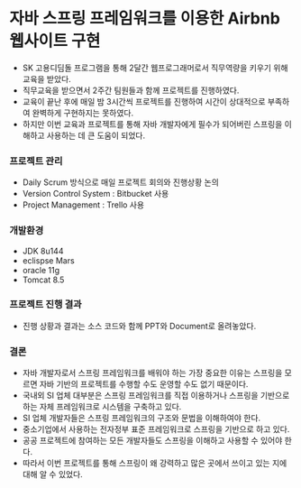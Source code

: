 # 자바 스프링 프레임워크를 이용한 Airbnb 웹사이트 구현
- SK 고용디딤돌 프로그램을 통해 2달간 웹프로그래머로서 직무역량을 키우기 위해 교육을 받았다.
- 직무교육을 받으면서 2주간 팀원들과 함께 프로젝트를 진행하였다.
- 교육이 끝난 후에 매일 밤 3시간씩 프로젝트를 진행하여 시간이 상대적으로 부족하여 완벽하게 구현하지는 못하였다.
- 하지만 이번 교육과 프로젝트를 통해 자바 개발자에게 필수가 되어버린 스프링을 이해하고 사용하는 데 큰 도움이 되었다.

### 프로젝트 관리
- Daily Scrum 방식으로 매일 프로젝트 회의와 진행상황 논의
- Version Control System : Bitbucket 사용
- Project Management : Trello 사용

### 개발환경
- JDK 8u144
- eclispse Mars
- oracle 11g
- Tomcat 8.5

###  프로젝트 진행 결과
-  진행 상황과 결과는 소스 코드와 함께 PPT와 Document로 올려놓았다.

### 결론

 - 자바 개발자로서 스프링 프레임워크를 배워야 하는 가장 중요한 이유는 스프링을 모르면 자바 기반의 프로젝트를 수행할 수도 운영할 수도 없기 때문이다.
 - 국내외 SI 업체 대부분은 스프링 프레임워크를 직접 이용하거나 스프링을 기반으로 하는 자체 프레임워크로 시스템을 구축하고 있다.
 - SI 업체 개발자들은 스프링 프레임워크의 구조와 문법을 이해하여야 한다.
 - 중소기업에서 사용하는 전자정부 표준 프레임워크로 스프링을 기반으로 하고 있다.
 - 공공 프로젝트에 참여하는 모든 개발자들도 스프링을 이해하고 사용할 수 있어야 한다.
 - 따라서 이번 프로젝트를 통해 스프링이 왜 강력하고 많은 곳에서 쓰이고 있는 지에 대해 알 수 있었다.
